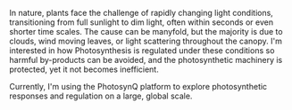 In nature, plants face the challenge of rapidly changing light conditions, transitioning from full sunlight to dim light, often within seconds or even shorter time scales. The cause can be manyfold, but the majority is due to clouds, wind moving leaves, or light scattering throughout the canopy. I'm interested in how Photosynthesis is regulated under these conditions so harmful by-products can be avoided, and the photosynthetic machinery is protected, yet it not becomes inefficient.

Currently, I'm using the PhotosynQ platform to explore photosynthetic responses and regulation on a large, global scale.